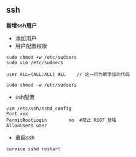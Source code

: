 ## ssh

**新增ssh用户**

- 添加用户
- 用户配置权限

```shell
sudo chmod +w /etc/sudoers
sudo vim /etc/sudoers

user ALL=(ALL:ALL) ALL    // 这一行为新添加的代码

sudo chmod -w /etc/sudoers
```

- ssh配置

```shell
vim /etc/ssh/sshd_config
Port xxx
PermitRootLogin        no  #禁止 ROOT 登陆
AllowUsers user
```

- 重启ssh

```shell
service sshd restart
```


